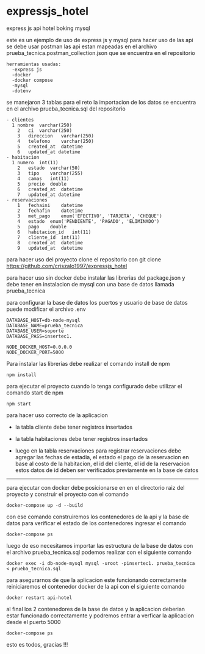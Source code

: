 # expressjs_hotel
express js api hotel boking mysql


este es un ejemplo de uso de express js y mysql
para hacer uso de las api se debe usar postman las api estan mapeadas en el archivo prueba_tecnica.postman_collection.json que se encuentra en el repositorio
```
herramientas usadas:
  -express js
  -docker
  -docker compose
  -mysql
  -dotenv
 ```
se manejaron 3 tablas para el reto la importacion de los datos se encuentra en el archivo prueba_tecnica.sql del repositorio
```
- clientes
  1 nombre	varchar(250)	
	2	ci	varchar(250)	
	3	direccion	varchar(250)	
	4	telefono	varchar(250)	
	5	created_at	datetime			
	6	updated_at datetime
- habitacion
  1 numero	int(11)	
	2	estado	varchar(50)
	3	tipo	varchar(255)
	4	camas	int(11)	
	5	precio	double			
	6	created_at	datetime			
	7	updated_at datetime
- reservaciones
	1	fechaini	datetime			
	2	fechafin	datetime			
	3	met_pago	enum('EFECTIVO', 'TARJETA', 'CHEQUE')	
	4	estado	enum('PENDIENTE', 'PAGADO', 'ELIMINADO')	
	5	pago	double
	6	habitacion_id	int(11)
	7	cliente_id	int(11)	
	8	created_at	datetime			
	9	updated_at	datetime
  ```
para hacer uso del proyecto clone el repositorio con git clone https://github.com/criszalo1997/expressjs_hotel

para hacer uso sin docker debe instalar las librerias del package.json y debe tener en instalacion de mysql con una base de datos llamada prueba_tecnica

para configurar la base de datos los puertos y usuario de base de datos puede modificar el archivo .env

```
DATABASE_HOST=db-node-mysql
DATABASE_NAME=prueba_tecnica
DATABASE_USER=soporte
DATABASE_PASS=insertec1.

NODE_DOCKER_HOST=0.0.0.0
NODE_DOCKER_PORT=5000
```
Para instalar las librerias debe realizar el comando install de npm

```
npm install
```
para ejecutar el proyecto cuando lo tenga configurado debe utilizar el comando start de npm

```
npm start
```
para hacer uso correcto de la aplicacion

- la tabla cliente debe tener registros insertados

- la tabla habitaciones debe tener registros insertados

- luego en la tabla reservaciones para registrar reservaciones debe agregar las fechas de estadia, el estado el pago de la reservacion en base al costo de la habitacion, el id del cliente, el id de la reservacion estos datos de id deben ser  verificados previamente en la base de datos

---------------------------------------------------------
para ejecutar con docker debe posicionarse en en el directorio raiz del proyecto y construir el proyecto con el comando

```
docker-compose up -d --build
```
con ese comando construiremos los contenedores de la api y la base de datos para verificar el estado de los contenedores ingresar el comando

```
docker-compose ps
```
luego de eso necesitamos importar las estructura de la base de datos con el archivo prueba_tecnica.sql podemos realizar con el siguiente comando

```
docker exec -i db-node-mysql mysql -uroot -pinsertec1. prueba_tecnica < prueba_tecnica.sql
```

para asegurarnos de que la aplicacion este funcionando correctamente reiniciaremos el contenedor docker de la api con el siguiente comando

```
docker restart api-hotel
```

al final los 2 contenedores de la base de datos y la aplicacion deberian estar funcionado correctamente y podremos entrar a verficar la aplicacion desde el  puerto 5000

```
docker-compose ps
```

esto es todos,  gracias !!!
  
